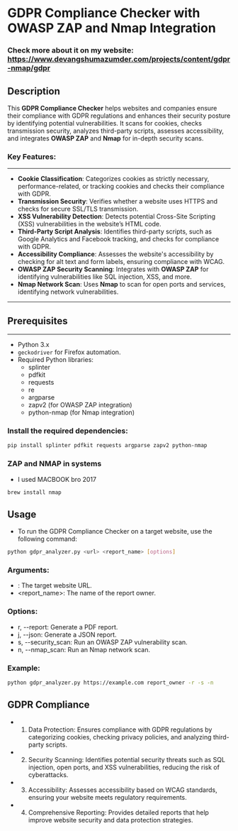 # GDPR Compliance Checker with OWASP ZAP and Nmap Integration

### Check more about it on my website: https://www.devangshumazumder.com/projects/content/gdpr-nmap/gdpr

## Description

This **GDPR Compliance Checker** helps websites and companies ensure their compliance with GDPR regulations and enhances their security posture by identifying potential vulnerabilities. It scans for cookies, checks transmission security, analyzes third-party scripts, assesses accessibility, and integrates **OWASP ZAP** and **Nmap** for in-depth security scans.

### Key Features:
***
- **Cookie Classification**: Categorizes cookies as strictly necessary, performance-related, or tracking cookies and checks their compliance with GDPR.
- **Transmission Security**: Verifies whether a website uses HTTPS and checks for secure SSL/TLS transmission.
- **XSS Vulnerability Detection**: Detects potential Cross-Site Scripting (XSS) vulnerabilities in the website’s HTML code.
- **Third-Party Script Analysis**: Identifies third-party scripts, such as Google Analytics and Facebook tracking, and checks for compliance with GDPR.
- **Accessibility Compliance**: Assesses the website's accessibility by checking for alt text and form labels, ensuring compliance with WCAG.
- **OWASP ZAP Security Scanning**: Integrates with **OWASP ZAP** for identifying vulnerabilities like SQL injection, XSS, and more.
- **Nmap Network Scan**: Uses **Nmap** to scan for open ports and services, identifying network vulnerabilities.
***

## Prerequisites

***
- Python 3.x
- `geckodriver` for Firefox automation.
- Required Python libraries:
    - splinter
    - pdfkit
    - requests
    - re
    - argparse
    - zapv2 (for OWASP ZAP integration)
    - python-nmap (for Nmap integration)

### Install the required dependencies:
```bash
pip install splinter pdfkit requests argparse zapv2 python-nmap
```

### ZAP and NMAP in systems
- I used MACBOOK bro 2017

```bash
brew install nmap
```

## Usage

- To run the GDPR Compliance Checker on a target website, use the following command:

``` bash
python gdpr_analyzer.py <url> <report_name> [options]
```
### Arguments:

- 	<url>: The target website URL.
-	<report_name>: The name of the report owner.

### Options:

- r, --report: Generate a PDF report.
- j, --json: Generate a JSON report.
- s, --security_scan: Run an OWASP ZAP vulnerability scan.
- n, --nmap_scan: Run an Nmap network scan.

### Example:

```bash
python gdpr_analyzer.py https://example.com report_owner -r -s -n
```

## GDPR Compliance

*  1.	Data Protection: Ensures compliance with GDPR regulations by categorizing cookies, checking privacy policies, and analyzing third-party
        scripts.
*	2.	Security Scanning: Identifies potential security threats such as SQL injection, open ports, and XSS vulnerabilities, reducing the risk
        of cyberattacks.
*	3.	Accessibility: Assesses accessibility based on WCAG standards, ensuring your website meets regulatory requirements.
*	4.	Comprehensive Reporting: Provides detailed reports that help improve website security and data protection strategies.
